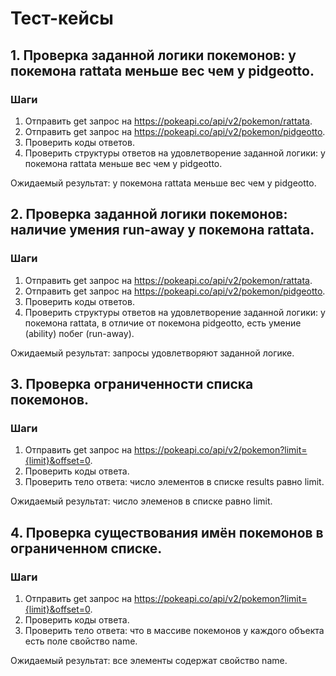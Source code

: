 # Тест-кейсы


## 1. Проверка заданной логики покемонов:  у покемона rattata меньше вес чем у pidgeotto.

### Шаги
1. Отправить get запрос на https://pokeapi.co/api/v2/pokemon/rattata.
2. Отправить get запрос на https://pokeapi.co/api/v2/pokemon/pidgeotto.
3. Проверить коды ответов.
4. Проверить структуры ответов на удовлетворение заданной логики: у покемона rattata меньше вес чем у pidgeotto.

Ожидаемый результат: у покемона rattata меньше вес чем у pidgeotto.


## 2. Проверка заданной логики покемонов: наличие умения run-away y покемона rattata.

### Шаги
1. Отправить get запрос на https://pokeapi.co/api/v2/pokemon/rattata.
2. Отправить get запрос на https://pokeapi.co/api/v2/pokemon/pidgeotto.
3. Проверить коды ответов.
5. Проверить структуры ответов на удовлетворение заданной логики: у покемона rattata, в отличие от покемона pidgeotto, есть умение
(ability) побег (run-away).

Ожидаемый результат: запросы удовлетворяют заданной логике.


## 3. Проверка ограниченности списка покемонов.

### Шаги
1. Отправить get запрос на https://pokeapi.co/api/v2/pokemon?limit={limit}&offset=0.
2. Проверить коды ответа.
3. Проверить тело ответа: число элементов в списке results равно limit.

Ожидаемый результат: число элеменов в списке равно limit.


## 4. Проверка существования имён покемонов в ограниченном списке.

### Шаги
1. Отправить get запрос на https://pokeapi.co/api/v2/pokemon?limit={limit}&offset=0.
2. Проверить коды ответа.
4. Проверить тело ответа: что в массиве покемонов у каждого объекта есть поле свойство name.

Ожидаемый результат: все элементы содержат свойство name.
